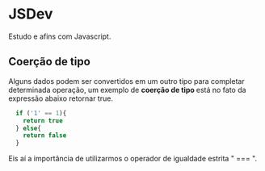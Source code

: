 # JSDev
Estudo e afins com Javascript.

<h2> Coerção de tipo </h2>
Alguns dados podem ser convertidos em um outro tipo para completar determinada operação, um exemplo de <strong> coerção de tipo </strong> está no fato da expressão abaixo retornar true.

```js
  if ('1' == 1){
    return true
  } else{
    return false
  }
```

Eis aí a importância de utilizarmos o operador de igualdade estrita " === ".
